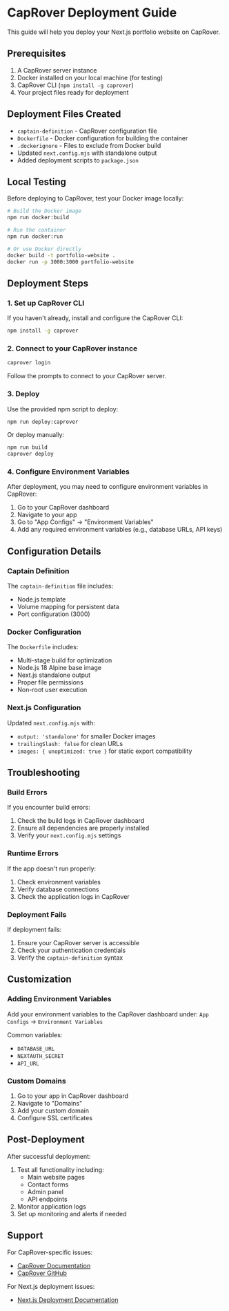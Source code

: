 # CapRover Deployment Guide

This guide will help you deploy your Next.js portfolio website on CapRover.

## Prerequisites

1. A CapRover server instance
2. Docker installed on your local machine (for testing)
3. CapRover CLI (`npm install -g caprover`)
4. Your project files ready for deployment

## Deployment Files Created

- `captain-definition` - CapRover configuration file
- `Dockerfile` - Docker configuration for building the container
- `.dockerignore` - Files to exclude from Docker build
- Updated `next.config.mjs` with standalone output
- Added deployment scripts to `package.json`

## Local Testing

Before deploying to CapRover, test your Docker image locally:

```bash
# Build the Docker image
npm run docker:build

# Run the container
npm run docker:run

# Or use Docker directly
docker build -t portfolio-website .
docker run -p 3000:3000 portfolio-website
```

## Deployment Steps

### 1. Set up CapRover CLI

If you haven't already, install and configure the CapRover CLI:

```bash
npm install -g caprover
```

### 2. Connect to your CapRover instance

```bash
caprover login
```

Follow the prompts to connect to your CapRover server.

### 3. Deploy

Use the provided npm script to deploy:

```bash
npm run deploy:caprover
```

Or deploy manually:

```bash
npm run build
caprover deploy
```

### 4. Configure Environment Variables

After deployment, you may need to configure environment variables in CapRover:

1. Go to your CapRover dashboard
2. Navigate to your app
3. Go to "App Configs" → "Environment Variables"
4. Add any required environment variables (e.g., database URLs, API keys)

## Configuration Details

### Captain Definition

The `captain-definition` file includes:
- Node.js template
- Volume mapping for persistent data
- Port configuration (3000)

### Docker Configuration

The `Dockerfile` includes:
- Multi-stage build for optimization
- Node.js 18 Alpine base image
- Next.js standalone output
- Proper file permissions
- Non-root user execution

### Next.js Configuration

Updated `next.config.mjs` with:
- `output: 'standalone'` for smaller Docker images
- `trailingSlash: false` for clean URLs
- `images: { unoptimized: true }` for static export compatibility

## Troubleshooting

### Build Errors

If you encounter build errors:

1. Check the build logs in CapRover dashboard
2. Ensure all dependencies are properly installed
3. Verify your `next.config.mjs` settings

### Runtime Errors

If the app doesn't run properly:

1. Check environment variables
2. Verify database connections
3. Check the application logs in CapRover

### Deployment Fails

If deployment fails:

1. Ensure your CapRover server is accessible
2. Check your authentication credentials
3. Verify the `captain-definition` syntax

## Customization

### Adding Environment Variables

Add your environment variables to the CapRover dashboard under:
`App Configs` → `Environment Variables`

Common variables:
- `DATABASE_URL`
- `NEXTAUTH_SECRET`
- `API_URL`

### Custom Domains

1. Go to your app in CapRover dashboard
2. Navigate to "Domains"
3. Add your custom domain
4. Configure SSL certificates

## Post-Deployment

After successful deployment:

1. Test all functionality including:
   - Main website pages
   - Contact forms
   - Admin panel
   - API endpoints
2. Monitor application logs
3. Set up monitoring and alerts if needed

## Support

For CapRover-specific issues:
- [CapRover Documentation](https://caprover.com/docs/)
- [CapRover GitHub](https://github.com/caprover/caprover)

For Next.js deployment issues:
- [Next.js Deployment Documentation](https://nextjs.org/docs/deployment)